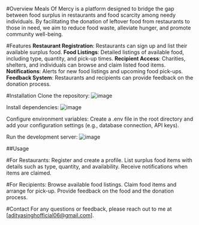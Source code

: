 #Overview
Meals Of Mercy is a platform designed to bridge the gap between food surplus in restaurants and food scarcity among needy individuals. By facilitating the donation of leftover food from restaurants to those in need, we aim to reduce food waste, alleviate hunger, and promote community well-being.

#Features
**Restaurant Registration**: Restaurants can sign up and list their available surplus food.
**Food Listings**: Detailed listings of available food, including type, quantity, and pick-up times.
**Recipient Access**: Charities, shelters, and individuals can browse and claim listed food items.
**Notifications**: Alerts for new food listings and upcoming food pick-ups.
**Feedback System**: Restaurants and recipients can provide feedback on the donation process.

#Installation
Clone the repository:
![image](https://github.com/ADITYA2004S/Meals-of-Mercy/assets/126137304/19d21396-13cd-4b6f-b711-f1718a6ab3dd)

Install dependencies:
![image](https://github.com/ADITYA2004S/Meals-of-Mercy/assets/126137304/0d564430-19f1-44a8-a79d-34f14d494d9b)

Configure environment variables:
Create a .env file in the root directory and add your configuration settings (e.g., database connection, API keys).

Run the development server:
![image](https://github.com/ADITYA2004S/Meals-of-Mercy/assets/126137304/fa9ac153-eac5-465f-8718-f89ee5d39ee5)


##Usage

#For Restaurants:
Register and create a profile.
List surplus food items with details such as type, quantity, and availability.
Receive notifications when items are claimed.

#For Recipients:
Browse available food listings.
Claim food items and arrange for pick-up.
Provide feedback on the food and the donation process.

#Contact
For any questions or feedback, please reach out to me at [adityasinghofficial06@gmail.com].


